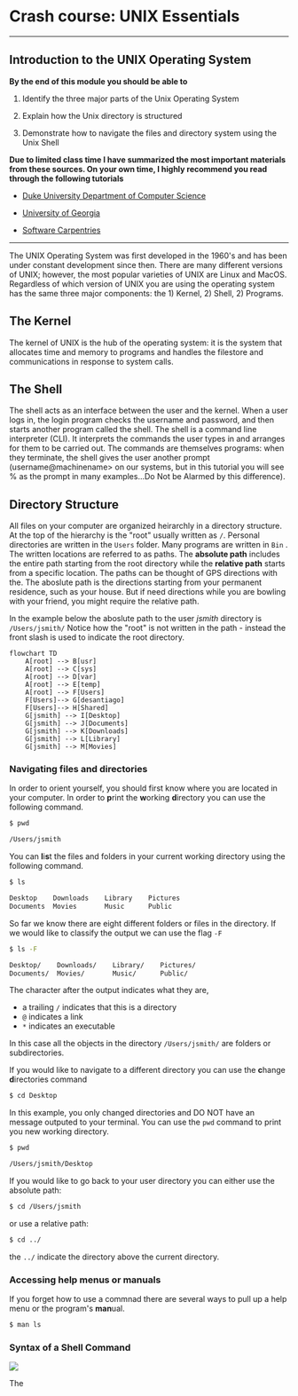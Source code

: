 # Crash course: UNIX Essentials

---

## Introduction to the UNIX Operating System

**By the end of this module you should be able to**

1. Identify the three major parts of the Unix Operating System
  
2. Explain how the Unix directory is structured
  
3. Demonstrate how to navigate the files and directory system using the Unix Shell
  

**Due to limited class time I have summarized the most important materials from these sources. On your own time, I highly recommend you read through the following tutorials**

- [Duke University Department of Computer Science](https://users.cs.duke.edu/~alvy/courses/unixtut/unixintro.html)
  
- [University of Georgia](https://wiki.gacrc.uga.edu/wiki/Training)
  
- [Software Carpentries](https://swcarpentry.github.io/shell-novice/index.html)
  

---

The UNIX Operating System was first developed in the 1960's and has been under constant development since then. There are many different versions of UNIX; however, the most popular varieties of UNIX are Linux and MacOS. Regardless of which version of UNIX you are using the operating system has the same three major components: the 1) Kernel, 2) Shell, 2) Programs.

## The Kernel

The kernel of UNIX is the hub of the operating system: it is the system that allocates time and memory to programs and handles the filestore and communications in response to system calls. 

## The Shell

The shell acts as an interface between the user and the kernel. When a user logs in, the login program checks the username and password, and then starts another program called the shell. The shell is a command line interpreter (CLI). It interprets the commands the user types in and arranges for them to be carried out. The commands are themselves programs: when they terminate, the shell gives the user another prompt (username@machinename> on our systems, but in this tutorial you will see % as the prompt in many examples...Do Not be Alarmed by this difference).

## Directory Structure

All files on your computer are organized heirarchly in a directory structure. At the top of the hierarchy is the "root" usually written as `/`. Personal directories are written in the `Users` folder. Many programs are written in `Bin` . The written locations are referred to as paths. The **absolute path** includes the entire path starting from the root directory while the **relative path** starts from a specific location. The paths can be thought of GPS directions with the. The aboslute path is the directions starting from your permanent residence, such as your house. But if need directions while you are bowling with your friend, you might require the relative path.

In the example below the aboslute path to the user *jsmith* directory is `/Users/jsmith/` Notice how the "root" is not written in the path - instead the front slash is used to indicate the root directory.

```mermaid
flowchart TD
    A[root] --> B[usr] 
    A[root] --> C[sys]
    A[root] --> D[var]
    A[root] --> E[temp] 
    A[root] --> F[Users]
    F[Users]--> G[desantiago]
    F[Users]--> H[Shared]
    G[jsmith] --> I[Desktop]
    G[jsmith] --> J[Documents]
    G[jsmith] --> K[Downloads]
    G[jsmith] --> L[Library]
    G[jsmith] --> M[Movies]
```

### Navigating files and directories

In order to orient yourself, you should first know where you are located in your computer. In order to **p**rint the **w**orking **d**irectory you can use the following command.

```bash
$ pwd
```

```bash
/Users/jsmith
```

You can **l**i**s**t the files and folders in your current working directory using the following command.

```bash
$ ls
```

```bash
Desktop    Downloads    Library    Pictures
Documents  Movies       Music      Public    
```

So far we know there are eight different folders or files in the directory. If we would like to classify the output we can use the flag `-F`

```bash
$ ls -F 
```

```bash
Desktop/    Downloads/    Library/    Pictures/
Documents/  Movies/       Music/      Public/    
```

The character after the output indicates what they are,

- a trailing `/` indicates that this is a directory
- `@` indicates a link
- `*` indicates an executable

In this case all the objects in the directory `/Users/jsmith/` are folders or subdirectories.

If you would like to navigate to a different directory you can use the **c**hange **d**irectories command

```bash
$ cd Desktop 
```

In this example, you only changed directories and DO NOT have an message outputed to your terminal. You can use the `pwd` command to print you new working directory.

```bash
$ pwd
```

```bash
/Users/jsmith/Desktop
```

If you would like to go back to your user directory you can either use the absolute path:

```bash
$ cd /Users/jsmith
```

or use a relative path:

```bash
$ cd ../
```

the `../` indicate the directory above the current directory.

### Accessing help menus or manuals

If you forget how to use a commnad there are several ways to pull up a help menu or the program's **man**ual.

```bash
$ man ls
```

### Syntax of a Shell Command

![](file:///Users/alejandrodesantiago/Downloads/shell_command_syntax.svg?msec=1735008803612)

The
